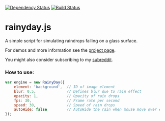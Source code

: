 [![Dependency Status](https://gemnasium.com/maroslaw/rainyday.js.png)](https://gemnasium.com/maroslaw/rainyday.js)
[![Build Status](https://travis-ci.org/maroslaw/rainyday.js.png)](https://travis-ci.org/maroslaw/rainyday.js)

# rainyday.js

A simple script for simulating raindrops falling on a glass surface.

For demos and more information see the [project page](http://maroslaw.github.io/rainyday.js/).

You might also consider subscribing to my [subreddit](http://www.reddit.com/r/rainydayjs/).

### How to use:

```js
var engine = new RainyDay({
    element: 'background',  // ID of image element
    blur: 0.5,              // Defines blur due to rain effect
    opacity: 1,             // Opacity of rain drops
    fps: 30,                // Frame rate per second
    speed: 30,              // Speed of rain drops
    autoHide: false         // AutoHide the rain when mouse move over element
});
```
